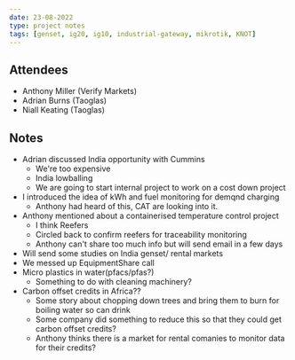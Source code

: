 ```yaml
---
date: 23-08-2022
type: project notes
tags: [genset, ig20, ig10, industrial-gateway, mikrotik, KNOT]
---
```


## Attendees
- Anthony Miller (Verify Markets)
- Adrian Burns (Taoglas)
- Niall Keating (Taoglas)

## Notes
- Adrian discussed India opportunity with Cummins
	- We're too expensive
	- India lowballing
	- We are going to start internal project to work on a cost down project
- I introduced the idea of kWh and fuel monitoring for demqnd charging
	- Anthony had heard of this, CAT are looking into it.
- Anthony mentioned about a containerised temperature control project
	- I think Reefers
	- Circled back to confirm reefers for traceability monitoring
	- Anthony can't share too much info but will send email in a few days
- Will send some studies on India genset/ rental markets
- We messed up EquipmentShare call
- Micro plastics in water(pfacs/pfas?)
	- Something to do with cleaning machinery?
- Carbon offset credits in Africa??
	- Some story about chopping down trees and bring them to burn for boiling water so can drink
	- Some company did something to reduce this so that they could get carbon offset credits?
	- Anthony thinks there is a market for rental comanies to monitor data for their credits?
